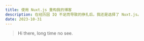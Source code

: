 ```yaml
---
title: 使用 Nuxt.js 重构我的博客
description: 在经历因 IQ 不足而导致的挣扎后，我还是选择了 Nuxt.js。
date: 2023-10-31
---
```


> Hi there, long time no see.